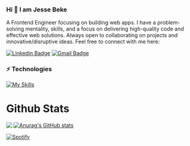 ### Hi 👋 I am Jesse Beke

A Frontend Engineer focusing on building web apps. I have a problem-solving mentality, skills, and a focus on delivering high-quality code and effective web solutions.
Always open to collaborating on projects and innovative/disruptive ideas. Feel free to connect with me here:

[![Linkedin Badge](https://img.shields.io/badge/-JesseBeke-blue?style=flat-square&logo=Linkedin&logoColor=white&link=https://www.linkedin.com/in/jesse-beke/)](https://www.linkedin.com/in/jesse-beke/)
[![Gmail Badge](https://img.shields.io/badge/-reachjessehere@gmail.com-c14438?style=flat-square&logo=Gmail&logoColor=white&link=mailto:reachjessehere@gmail.com)](mailto:reachjessehere@gmail.com)



### ⚡ Technologies
[![My Skills](https://skillicons.dev/icons?i=js,html,css,react,figma,ts)](https://skillicons.dev)

# Github Stats
[![Anurag's GitHub stats](https://github-readme-stats.vercel.app/api?username=codejesse)](https://github.com/codejesse/github-readme-stats)
<img align="left" src="https://github-readme-stats.vercel.app/api/top-langs/?username=codejesse&theme=<THEME_NAME>" />


[![Spotify](https://spotify-github-readme.vercel.app/api/spotify)](https://open.spotify.com/playlist/37i9dQZF1EVHGWrwldPRtj?si=f6a3c70ad6434eca)


<!-- - 🔭 I’m currently working on -->
<!-- - 🌱 I’m currently learning Reactjs and Typscript -->
<!-- - 👯 I’m looking to collaborate on open source web projects -->
<!-- -..Ask my name
- 💬 Ask me about ...
- 📫 How to reach me: ...
- 😄 Pronouns: ...
- ⚡ Fun fact: ... -->

